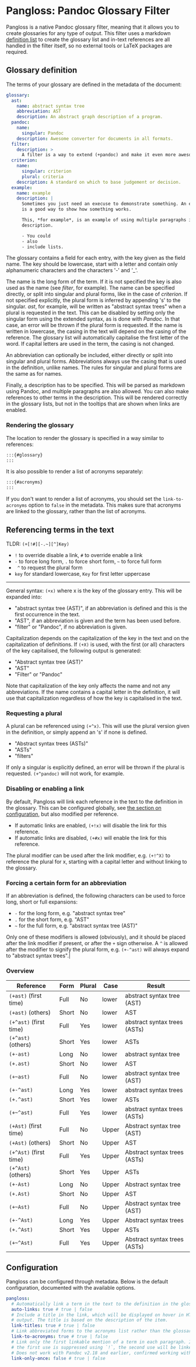 # Pangloss: Pandoc Glossary Filter

Pangloss is a native Pandoc glossary filter, meaning that it allows you to create glossaries for any type of output. This filter uses a markdown [definition list](https://pandoc.org/MANUAL.html#definition-lists) to create the glossary list and in-text references are all handled in the filter itself, so no external tools or LaTeX packages are required.

## Glossary definition

The terms of your glossary are defined in the metadata of the document:

```yaml
glossary:
  ast:
    name: abstract syntax tree
    abbreviation: AST
    description: An abstract graph description of a program.
  pandoc:
    name: 
      singular: Pandoc
    description: Awesome converter for documents in all formats.
  filter:
    description: >
      A filter is a way to extend (+pandoc) and make it even more awesome.
  criterion:
    name:
      singular: criterion
      plural: criteria
    description: A standard on which to base judgement or decision.
  example:
    name: example
    description: |
      Sometimes you just need an execuse to demonstrate something. An example 
      is a good way to show how something works.

      This, *for example*, is an example of using multiple paragraphs in the 
      description.

      - You could
      - also
      - include lists.
```

The glossary contains a field for each entry, with the key given as the field name. The key should be lowercase, start with a letter and contain only alphanumeric characters and the characters '-' and '_'. 

The name is the long form of the term. If it is not specified the key is also used as the name (see *filter*, for example). The name can be specified directly, or split into singular and plural forms, like in the case of *criterion*. If not specified explicitly, the plural form is inferred by appending 's' to the singular. *ast*, for example, will be written as "abstract syntax trees" when a plural is requested in the text. This can be disabled by setting only the singular form using the extended syntax, as is done with *Pandoc*. In that case, an error will be thrown if the plural form is requested. If the name is written in lowercase, the casing in the text will depend on the casing of the reference. The glossary list will automatically capitalise the first letter of the word. If capital letters are used in the term, the casing is not changed.

An abbreviation can optionally be included, either directly or split into singular and plural forms. Abbreviations always use the casing that is used in the definition, unlike names. The rules for singular and plural forms are the same as for names.

Finally, a description has to be specified. This will be parsed as markdown using Pandoc, and multiple paragraphs are also allowed. You can also make references to other terms in the description. This will be rendered correctly in the glossary lists, but not in the tooltips that are shown when links are enabled.

### Rendering the glossary

The location to render the glossary is specified in a way similar to references:

```markdown
:::{#glossary}
:::
```

It is also possible to render a list of acronyms separately:

```markdown
:::{#acronyms}
:::
```

If you don't want to render a list of acronyms, you should set the `link-to-acronyms` option to `false` in the metadata. This makes sure that acronyms are linked to the glossary, rather than the list of acronyms.

## Referencing terms in the text

TLDR: `(+[!#][-.~][^]Key)`

- `!` to override disable a link, `#` to override enable a link
- `-` to force long form, `.` to force short form, `~` to force full form
- ` ^` to request the plural form
- `key` for standard lowercase, `Key` for first letter uppercase

---

General syntax: `(+x)` where x is the key of the glossary entry. This will be expanded into:

- "abstract syntax tree (AST)", if an abbreviation is defined and this is the first occurrence in the text.
- "AST", if an abbreviation is given and the term has been used before.
- "filter" or "Pandoc", if no abbreviation is given.

Capitalization depends on the capitalization of the key in the text and on the capitalization of definitions. If `(+X)` is used, with the first (or all) characters of the key capitalised, the following output is generated:

- "Abstract syntax tree (AST)"
- "AST"
- "Filter" or "Pandoc"

Note that capitalization of the key only affects the name and not any abbreviations. If the name contains a capital letter in the definition, it will use that capitalization regardless of how the key is capitalised in the text.

### Requesting a plural

A plural can be referenced using `(+^x)`. This will use the plural version given in the definition, or simply append an 's' if none is defined.

- "Abstract syntax trees (ASTs)"
- "ASTs"
- "filters"

If only a singular is explicitly defined, an error will be thrown if the plural is requested. `(+^pandoc)` will not work, for example.

### Disabling or enabling a link

By default, Pangloss will link each reference in the text to the definition in the glossary. This can be configured globally, see [the section on configuration](#configuration), but also modified per reference.

- If automatic links are enabled, `(+!x)` will disable the link for this reference.
- If automatic links are disabled, `(+#x)` will enable the link for this reference.

The plural modifier can be used after the link modifier, e.g. `(+!^X)` to reference the plural for x, starting with a capital letter and without linking to the glossary.

### Forcing a certain form for an abbreviation

If an abbreviation is defined, the following characters can be used to force long, short or full expansions:

- `-` for the long form, e.g. "abstract syntax tree"
- `.` for the short form, e.g. "AST"
- `~` for the full form, e.g. "abstract syntax tree (AST)"

Only one of these modifiers is allowed (obviously), and it should be placed after the link modifier if present, or after the `+` sign otherwise. A `^` is allowed after the modifier to signify the plural form, e.g. `(+-^ast)` will always expand to "abstract syntax trees".|

### Overview

| Reference              | Form  | Plural | Case  | Result                       |
| ---------------------- | ----- | ------ | ----- | ---------------------------- |
| `(+ast)` (first time)  | Full  | No     | lower | abstract syntax tree (AST)   |
| `(+ast)` (others)      | Short | No     | lower | AST                          |
| `(+^ast)` (first time) | Full  | Yes    | lower | abstract syntax trees (ASTs) |
| `(+^ast)` (others)     | Short | Yes    | lower | ASTs                         |
| `(+-ast)`              | Long  | No     | lower | abstract syntax tree         |
| `(+.ast)`              | Short | No     | lower | AST                          |
| `(+~ast)`              | Full  | No     | lower | abstract syntax tree (AST)   |
| `(+-^ast)`             | Long  | Yes    | lower | abstract syntax trees        |
| `(+.^ast)`             | Short | Yes    | lower | ASTs                         |
| `(+~^ast)`             | Full  | Yes    | lower | abstract syntax trees (ASTs) |
| `(+Ast)` (first time)  | Full  | No     | Upper | Abstract syntax tree (AST)   |
| `(+Ast)` (others)      | Short | No     | Upper | AST                          |
| `(+^Ast)` (first time) | Full  | Yes    | Upper | Abstract syntax trees (ASTs) |
| `(+^Ast)` (others)     | Short | Yes    | Upper | ASTs                         |
| `(+-Ast)`              | Long  | No     | Upper | Abstract syntax tree         |
| `(+.Ast)`              | Short | No     | Upper | AST                          |
| `(+~Ast)`              | Full  | No     | Upper | Abstract syntax tree (AST)   |
| `(+-^Ast)`             | Long  | Yes    | Upper | Abstract syntax trees        |
| `(+.^Ast)`             | Short | Yes    | Upper | ASTs                         |
| `(+~^Ast)`             | Full  | Yes    | Upper | Abstract syntax trees (ASTs) |

## Configuration

Pangloss can be configured through metadata. Below is the default configuration, documented with the available options.

```yaml
pangloss:
  # Automatically link a term in the text to the definition in the glossary.
  auto-links: true # true | false
  # Include a title in the link, which will be displayed on hover in HTML
  # output. The title is based on the description of the item.
  link-titles: true # true | false
  # Link abbreviated forms to the acronyms list rather than the glossary.
  link-to-acronyms: true # true | false
  # Link only the first linkable mention of a term in each paragraph. If 
  # the first use is suppressed using `!`, the second use will be linked, etc.
  # Does not work with Pandoc v2.18 and earlier, confirmed working with v2.19.2.
  link-only-once: false # true | false
```

